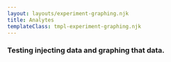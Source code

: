 ```yaml
---
layout: layouts/experiment-graphing.njk
title: Analytes
templateClass: tmpl-experiment-graphing.njk
---
```


### Testing injecting data and graphing that data.
